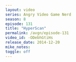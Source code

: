 ```yaml
---
layout: video
series: Angry Video Game Nerd
season: 8
episode: 131
title: "HyperScan"
permalink: /avgn/episode-131
video_id: -ODebhGtiHs
release_date: 2014-12-20
mike_notes:
toggle: off
---
```

